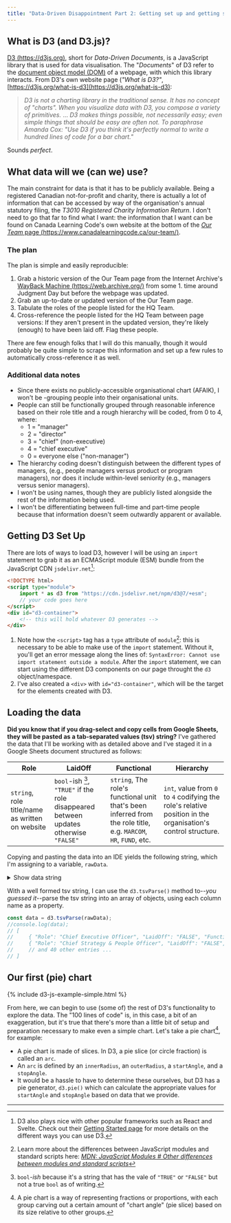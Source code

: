 ```yaml
---
title: "Data-Driven Disappointment Part 2: Getting set up and getting started"
---
```


## What is D3 (and D3.js)?

[D3 (https://d3js.org)](https://d3js.org), short for _Data-Driven Documents_, is a JavaScript library that is used for data visualisation. The "_Documents_" of D3 refer to the [document object model (DOM)](https://developer.mozilla.org/en-US/docs/Web/API/Document_Object_Model) of a webpage, with which this library interacts. From D3's own website page (_"What is D3?"_, [https://d3js.org/what-is-d3](https://d3js.org/what-is-d3):

> _D3 is not a charting library in the traditional sense. It has no concept of "charts". When you visualize data with D3, you compose a variety of primitives._
> …
> _D3 makes things possible, not necessarily easy; even simple things that should be easy are often not. To paraphrase Amanda Cox: "Use D3 if you think it's perfectly normal to write a hundred lines of code for a bar chart."_

Sounds _perfect_.

## What data will we (can we) use?

The main constraint for data is that it has to be publicly available. Being a registered Canadian not-for-profit and charity, there is actually a lot of information that can be accessed by way of the organisation's annual statutory filing, the _T3010 Registered Charity Information Return_. I don't need to go that far to find what I want: the information that I want can be found on Canada Learning Code's own website at the bottom of the [_Our Team_ page (https://www.canadalearningcode.ca/our-team/)](https://www.canadalearningcode.ca/our-team/). 

### The plan

The plan is simple and easily reproducible:

1. Grab a historic version of the Our Team page from the Internet Archive's [WayBack Machine (https://web.archive.org/)](https://web.archive.org/) from some 1. time around Judgment Day but before the webpage was updated.
1. Grab an up-to-date or updated version of the Our Team page.
1. Tabulate the roles of the people listed for the HQ Team.
1. Cross-reference the people listed for the HQ Team between page versions: If they aren't present in the updated version, they're likely (enough) to have been laid off. Flag these people.

There are few enough folks that I will do this manually, though it would probably be quite simple to scrape this information and set up a few rules to automatically cross-reference it as well. 

### Additional data notes

- Since there exists no publicly-accessible organisational chart (AFAIK), I won't be -grouping people into their organisational units.
- People can still be functionally grouped through reasonable inference based on their role title and a rough hierarchy will be coded, from 0 to 4, where:
  - 1 = "manager"
  - 2 = "director"
  - 3 = "chief" (non-executive)
  - 4 = "chief executive"
  - 0 = everyone else ("non-manager")   
- The hierarchy coding doesn't distinguish between the different types of managers, (e.g., people managers versus product or program managers), nor does it include within-level seniority (e.g., managers versus senior managers).
- I won't be using names, though they are publicly listed alongside the rest of the information being used.
- I won't be differentiating between full-time and part-time people because that information doesn't seem outwardly apparent or available.

## Getting D3 Set Up

There are lots of ways to load D3, however I will be using an `import` statement to grab it as an ECMAScript module (ESM) bundle from the JavaScript CDN `jsdelivr.net`[^3]:

[^3]: D3 also plays nice with other popular frameworks such as React and Svelte. Check out their [Getting Started page](https://d3js.org/getting-started) for more details on the different ways you can use D3.

```html
<!DOCTYPE html>
<script type="module">
    import * as d3 from "https://cdn.jsdelivr.net/npm/d3@7/+esm";
    // your code goes here
</script>
<div id="d3-container">
    <!-- this will hold whatever D3 generates -->
</div>
```

1. Note how the `<script>` tag has a `type` attribute of `module`[^5]: this is necessary to be able to make use of the `import` statement. Without it, you'll get an error message along the lines of: `SyntaxError: Cannot use import statement outside a module`. After the `import` statement, we can start using the different D3 components on our page throught the `d3` object/namespace.
1. I've also created a `<div>` with `id="d3-container"`, which will be the target for the elements created with D3.

[^5]: Learn more about the differences between JavaScript modules and standard scripts here: _[MDN: JavaScript Modules # Other differences between modules and standard scripts](https://developer.mozilla.org/en-US/docs/Web/JavaScript/Guide/Modules#other_differences_between_modules_and_standard_scripts)_

## Loading the data

__Did you know that if you drag-select and copy cells from Google Sheets, they will be pasted as a tab-separated values (tsv) string?__ I've gathered the data that I'll be working with as detailed above and I've staged it in a Google Sheets document structured as follows:

| Role | LaidOff | Functional | Hierarchy |
| ---- | ------- | ---------- | --------- |
| `string`, role title/name as written on website | `bool`-ish [^4], `"TRUE"` if the role disappeared between updates otherwise `"FALSE"` | `string`, The role's functional unit that's been inferred from the role title, e.g. `MARCOM`, `HR`, `FUND`, etc. | `int`, value from `0` to `4` codifying the role's relative position in the organisation's control structure. |

[^4]: `bool`_-ish_ because it's a string that has the vale of `"TRUE"` or `"FALSE"` but not a true `bool` as of writing.

Copying and pasting the data into an IDE yields the following string, which I'm assigning to a variable, `rawData`.

<details><summary>Show data string</summary>
<div markdown="1">
```js
const rawData = `Role	LaidOff	Functional	Hierarchy
Chief Executive Officer	FALSE		4
Chief Strategy & People Officer	FALSE		3
Director, Fund Development	FALSE	FUND	2
Director, Partnerships & Program Facilitation	FALSE		2
Director of Marketing and Communications	FALSE	MARCOM	2
Director of Finances & Accounting	TRUE	FIN	2
Director, Programs	FALSE		2
K-12 Program Manager	TRUE		1
Adult Program Manager	FALSE		1
Manager, Chapters	FALSE		1
Senior Manager, Partnerships	FALSE		1
Senior Manager, Program Facilitation	FALSE		1
Senior Project Manager	TRUE		1
Sr Manager Evaluation & Impact Measurement	TRUE	EVAL	1
Senior People and Culture Manager	FALSE	HR	1
Senior Marketing Manager	FALSE	MARCOM	1
Instructional Training Manager	FALSE		1
Senior Fund Development Specialist	TRUE		0
Sr. Learning Experience Designer	TRUE		0
Senior Partner Development Lead	TRUE		0
Senior Learning Facilitator	TRUE		0
Senior Learning Facilitator	TRUE		0
Senior Learning Facilitator	TRUE		0
Senior Fund Development Lead	FALSE	FUND	0
Senior Fund Development Lead	FALSE	FUND	0
Partnership Development	TRUE		0
Lead, Teen Ambassador Program (TAP)	TRUE		0
Senior Partnership Development Lead	TRUE		0
Senior Bilingual Learning Facilitator	TRUE		0
Senior Bilingual Learning Facilitator	TRUE		0
Bilingual learning Facilitator	TRUE		0
Learning Experience Designer, Adult Programs	TRUE		0
Learning Facilitator	TRUE		0
Learning Facilitator	TRUE		0
Learning Facilitator	TRUE		0
Learning Facilitator	TRUE		0
Bilingual, Partnership Development	TRUE		0
Accountant	FALSE	FIN	0
People and Culture Coordinator	TRUE	HR	0
Data Analyst	TRUE	EVAL	0
Partnerships Coordinator	TRUE		0
Marketing Coordinator	FALSE	MARCOM	0`
```
</div>
</details>

With a well formed tsv string, I can use the `d3.tsvParse()` method to--_you guessed it_--parse the tsv string into an array of objects, using each column name as a property.

```js
const data = d3.tsvParse(rawData);
//console.log(data); 
// [ 
//     { "Role": "Chief Executive Officer", "LaidOff": "FALSE", "Functional": "", "Hierarchy": "4" },
//     { "Role": "Chief Strategy & People Officer", "LaidOff": "FALSE", "Functional": "", "Hierarchy": "3" },
//     // and 40 other entries ...    
// ]
```

## Our first (pie) chart

{% include d3-js-example-simple.html %}

From here, we can begin to use (some of) the rest of D3's functionality to explore the data. The "100 lines of code" is, in this case, a bit of an exaggeration, but it's true that there's more than a little bit of setup and preparation necessary to make even a simple chart. Let's take a pie chart[^6], for example:

[^6]: A pie chart is a way of representing fractions or proportions, with each group carving out a certain amount of "chart angle" (pie slice) based on its size relative to other groups.

- A pie chart is made of slices. In D3, a pie slice (or circle fraction) is called an `arc`.
- An `arc` is defined by an `innerRadius`, an `outerRadius`, a `startAngle`, and a `stopAngle`.
- It would be a hassle to have to determine these ourselves, but D3 has a pie generator, `d3.pie()` which can calculate the appropriate values for `startAngle` and `stopAngle` based on data that we provide.

---